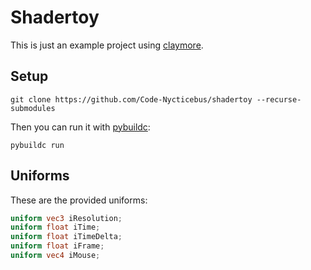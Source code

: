 # Shadertoy

This is just an example project using [claymore](https://github.com/Code-Nycticebus/claymore).

## Setup

```terminal
git clone https://github.com/Code-Nycticebus/shadertoy --recurse-submodules 
```

Then you can run it with [pybuildc](https://github.com/Code-Nycticebus/pybuildc):

```terminal
pybuildc run
```

## Uniforms

These are the provided uniforms:
```glsl
uniform vec3 iResolution;
uniform float iTime;
uniform float iTimeDelta;
uniform float iFrame;
uniform vec4 iMouse;
```

